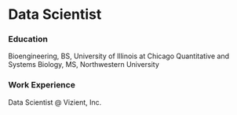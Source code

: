 # Data Scientist

### Education
Bioengineering, BS, University of Illinois at Chicago
Quantitative and Systems Biology, MS, Northwestern University

### Work Experience
Data Scientist @ Vizient, Inc.
